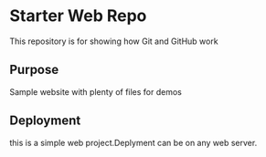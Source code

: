 # Starter Web Repo

This repository is for showing how Git and GitHub work

## Purpose

Sample website with plenty of files for demos

## Deployment
this is a simple web project.Deplyment can be on any web server.